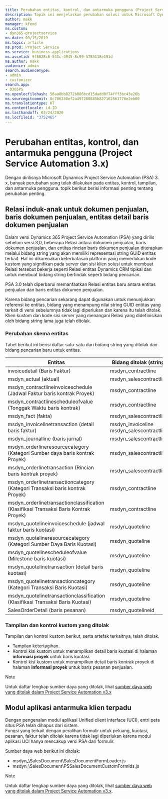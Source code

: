 ```yaml
---
title: Perubahan entitas, kontrol, dan antarmuka pengguna (Project Service Automation 3.x)
description: Topik ini menjelaskan perubahan solusi untuk Microsoft Dynamics Project Service Automation 3.x.
author: makk
manager: kfend
ms.custom:
- dyn365-projectservice
ms.date: 03/15/2019
ms.topic: article
ms.prod: Project Service
ms.service: business-applications
ms.assetid: 9f8828c6-541c-4945-8c99-5785118e191d
ms.author: makk
audience: admin
search.audienceType:
- admin
- customizer
search.app:
- D365PS
ms.openlocfilehash: 56aa0bb8272b886bcd15dadd0f74fff3bc43e26b
ms.sourcegitcommit: 8c786230ef2a497280885b827162561776e2eb00
ms.translationtype: HT
ms.contentlocale: id-ID
ms.lasthandoff: 03/24/2020
ms.locfileid: "3752465"
---
```

# <a name="entity-control-and-user-interface-changes-project-service-automation-3x"></a>Perubahan entitas, kontrol, dan antarmuka pengguna (Project Service Automation 3.x)
Dengan dirilisnya Microsoft Dynamics Project Service Automation (PSA) 3. x, banyak perubahan yang telah dilakukan pada entitas, kontrol, tampilan, dan antarmuka pengguna. topik berikut berisi informasi penting tentang perubahan penting.

## <a name="parent-child-relationships-for-sales-document-sales-document-line-sales-document-line-detail-entities"></a>Relasi induk-anak untuk dokumen penjualan, baris dokumen penjualan, entitas detail baris dokumen penjualan
Dalam versi Dynamics 365 Project Service Automation (PSA) yang dirilis sebelum versi 3,0, beberapa Relasi antara dokumen penjualan, baris dokumen penjualan, dan entitas rincian baris dokumen penjualan diterapkan melalui bidang string yang akan memiliki representasi string GUID entitas terkait. Hal ini dikarenakan keterbatasan platform yang memerlukan kode kustom yang signifikan pada server dan sisi klien solusi untuk membuat Relasi tersebut bekerja seperti Relasi entitas Dynamics CRM tipikal dan untuk membuat bidang string bertindak seperti bidang pencarian.

PSA 3.0 telah diperbarui memanfaatkan Relasi entitas baru antara entitas penjualan dan baris entitas dokumen penjualan.

Karena bidang pencarian sekarang dapat digunakan untuk menunjukkan referensi ke entitas, bidang yang menampung nilai string GUID entitas yang terkait di versi sebelumnya tidak lagi diperlukan dan karena itu telah ditolak. Klien kustom dan kode sisi server yang menangani Relasi yang didefinisikan oleh bidang string lama juga telah ditolak.

### <a name="entity-schema-changes"></a>Perubahan skema entitas
Tabel berikut ini berisi daftar satu-satu dari bidang string yang ditolak dan bidang pencarian baru untuk entitas. 

 Entitas |   Bidang ditolak (string) | Bidang baru (Pencarian)
--- | --- | ---
invoicedetail (Baris Faktur) |  msdyn_contractline |    msdyn_contractlineid
msdyn_actual (aktual) | msdyn_salescontractline |   msdyn_salescontractlineid
msdyn_contractlineinvoiceschedule (Jadwal Faktur baris kontrak Proyek) |    msdyn_contractline |    msdyn_contractlineid
msdyn_contractlinescheduleofvalue (Tonggak Waktu baris kontrak) |   msdyn_contractline |    msdyn_contractlineid
msdyn_fact (fakta) | msdyn_salescontractline |   msdyn_salescontractlineid
msdyn_invoicelinetransaction (detail baris faktur) | msdyn_invoiceline <br> msdyn_salescontractline | msdyn_invoicelineid <br> msdyn_salescontractlineid
msdyn_journalline (baris jurnal) |  msdyn_salescontractline |   msdyn_salescontractlineid
msdyn_orderlineresourcecategory (Kategori Sumber daya baris kontrak Proyek) | msdyn_salescontractline |   msdyn_contractlineid
msdyn_orderlinetransaction (Rincian baris kontrak proyek) | msdyn_salescontractline |   msdyn_salescontractlineid
msdyn_orderlinetransactioncategory (Kategori Transaksi baris kontrak Proyek) |   msdyn_contractline |    msdyn_contractlineid
msdyn_orderlinetransactionclassification (Klasifikasi Transaksi Baris Kontrak Proyek) |   msdyn_contractline |    msdyn_contractlineid
msdyn_quotelineinvoiceschedule (jadwal faktur baris kuotasi) |  msdyn_quoteline |   msdyn_quotelineid
msdyn_quotelineresourcecategory (Kategori Sumber Daya Baris Kuotasi) |    msdyn_quoteline |   msdyn_quotelineid
msdyn_quotelinescheduleofvalue (Milestone baris kuotasi) | msdyn_quoteline |   msdyn_quotelineid
msdyn_quotelinetransaction (detail baris kuotasi) |    msdyn_quoteline |   msdyn_quotelineid
msdyn_quotelinetransactioncategory (Kategori Transaksi Baris Kuotasi) |  msdyn_quoteline |   msdyn_quotelineid
msdyn_quotelinetransactionclassification (Klasifikasi Transaksi Baris Kuotasi) |  msdyn_quoteline |   msdyn_quotelineid
SalesOrderDetail (baris pesanan) | msdyn_quotelineid | msdyn_quoteline 

### <a name="deprecated-custom-views-and-controls"></a>Tampilan dan kontrol kustom yang ditolak
Tampilan dan kontrol kustom berikut, serta artefak terkaitnya, telah ditolak.

- Tampilan ketertagihan.
- Kontrol kisi kustom untuk menampilkan detail baris kuotasi di halaman **informasi proyek** untuk baris kuotasi.
- Kontrol kisi kustom untuk menampilkan detail baris kontrak proyek di halaman **informasi proyek** untuk baris pesanan penjualan.

> [!NOTE]
> Untuk daftar lengkap sumber daya yang ditolak, lihat [sumber daya web yang ditolak dalam Project Service Automation v3.x](../developer-guides/web-resources-deprecated-v3.x.md)

## <a name="unified-client-interface-app-module"></a>Modul aplikasi antarmuka klien terpadu
Dengan pengenalan modul aplikasi Unified client Interface (UCI), entri peta situs PSA telah dihapus dari sistem.  
Fungsi yang terkait dengan peralihan formulir untuk peluang, kuotasi, pesanan, faktur telah ditolak karena tidak lagi diperlukan karena modul aplikasi UCI hanya mencakup versi PSA dari formulir.  

Sumber daya web berikut ini ditolak:

- msdyn_\SalesDocument\SalesDocumentFormLoader.js
- msdyn_\SalesDocument\PSSalesDocumentCustomFormIds.js

> [!NOTE]
> Untuk daftar lengkap sumber daya yang ditolak, lihat [sumber daya web yang ditolak dalam Project Service Automation v3.x](../developer-guides/web-resources-deprecated-v3.x.md).


